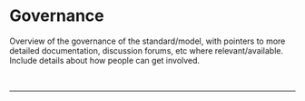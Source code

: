 # Governance

Overview of the governance of the standard/model, with pointers to more detailed documentation, discussion forums, etc where relevant/available. Include details about how people can get involved.


<br><hr>